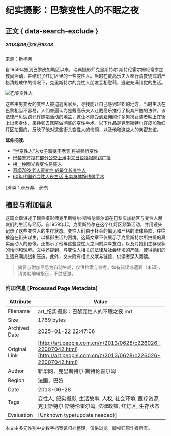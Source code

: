 # 纪实摄影：巴黎变性人的不眠之夜

## 正文 { data-search-exclude }


##### 2013年06月28日10:08  
来源：新华网

自1959年搬到巴黎皮加勒区以来，瑞典摄影师克里斯特尔 斯特伦霍尔姆经常参加夜间活动，并结识了红灯区里的一些变性人。当时在戴高乐夫人奉行清教徒式的严格清规戒律的情况下，克里斯特尔的变性人朋友互相慰藉，逃避充满错觉的生活。

![巴黎变性人](http://www.people.com.cn/mediafile/pic/20130628/56/2871144885835680912.jpg)

这些由男变女的变性人被迫逃离家乡，寻找能让自己感到轻松的地方。当时生活在巴黎相当不容易，人们普遍认为是戴高乐夫人让戴高乐推行了极其严酷的法律，该法律严厉惩罚允许嫖娼活动的地主，这让不能受到雇佣的许多男扮女装者晚上在街上出卖身体，来挣钱去医院做彻底的变性手术。以下作品是克里斯特尔在皮加勒红灯区拍摄的，反映了他对这些街头变性人的怜悯，以及他和这些人的亲密友谊。

**延伸阅读:**

- [“半变性人”入女子监狱不老实 将被强行变性](http://world.people.com.cn/n/2013/1223/c157278-23919785.html)
- [巴黎警方拟在部分公交上用中文日语播报防窃广播](http://world.people.com.cn/n/2013/0613/c157278-21831380.html)
- [换一种眼光看变性易装人](http://lady.people.com.cn/n/2013/0604/c1014-21731401.html)
- [奇闻78岁老人要变性 成最年长变性人](http://world.people.com.cn/GB/157278/17947999.html)
- [60年代国外变性人夜生活 出卖身体挣钱做手术](http://health.people.com.cn/GB/17279375.html)

_(责编：孙石磊、张卉)_
<!-- tcd_original_link http://art.people.com.cn/n/2013/0628/c226026-22007042.html -->


## 摘要与附加信息

<!-- tcd_abstract -->
这篇文章讲述了瑞典摄影师克里斯特尔·斯特伦霍尔姆在巴黎皮加勒区与变性人朋友们的生活与经历。自1959年起，克里斯特尔在这个红灯区频繁活动，并用镜头记录了这些变性人的生存状态。变性人们由于社会的偏见和严格的法律条款，往往被迫在街头谋生，以抵御生活的困境。这篇文章不仅展示了克里斯特尔所拍摄的真实而动人的影像，还揭示了他与这些变性人之间的深厚友谊，以及对她们生存现状的怜悯和理解。文中还提到，与变性人相关的法律及社会环境的严酷，使得她们的生活充满挑战和压迫。此外，文末附有相关文献与链接，供读者深入阅读。
<!-- tcd_abstract_end -->

> 摘要与附加信息为自动生成，仅供检索与参考。如有错误或遗漏（未知），请协助编辑指正，不胜感激。

### 附加信息 [Processed Page Metadata]

| Attribute       | Value                                  |
|-----------------|----------------------------------------|
| Filename        | art_纪实摄影：巴黎变性人的不眠之夜.md                             |
| Size            | 1769 bytes                           |
| Archived Date   | 2025-01-22 22:47:06                             |
| Original Link   | [http://art.people.com.cn/n/2013/0628/c226026-22007042.html](http://art.people.com.cn/n/2013/0628/c226026-22007042.html)                       |
| Author          | 新华网，克里斯特尔·斯特伦霍尔姆                               |
| Region          | 法国，巴黎                               |
| Date            | 2013-06-28                                 |
| Tags            | 变性人, 纪实摄影, 生活故事, 人权, 社会环境, 医疗资源, 克里斯特尔·斯特伦霍尔姆, 法律政策, 红灯区, 生存状态                                 |
| Evaluation            | [Unknown type(update needed)]                                 |
<!-- tcd_table_end -->

本文由多元性别中文数字档案馆归档整理，仅供浏览。版权归原作者所有。
